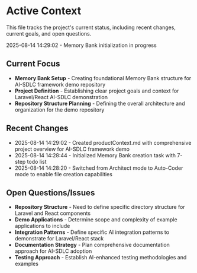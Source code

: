 # Active Context

This file tracks the project's current status, including recent changes, current goals, and open questions.

2025-08-14 14:29:02 - Memory Bank initialization in progress

## Current Focus

* **Memory Bank Setup** - Creating foundational Memory Bank structure for AI-SDLC framework demo repository
* **Project Definition** - Establishing clear project goals and context for Laravel/React AI-SDLC demonstration
* **Repository Structure Planning** - Defining the overall architecture and organization for the demo repository

## Recent Changes

* 2025-08-14 14:29:02 - Created productContext.md with comprehensive project overview for AI-SDLC framework demo
* 2025-08-14 14:28:44 - Initialized Memory Bank creation task with 7-step todo list
* 2025-08-14 14:28:20 - Switched from Architect mode to Auto-Coder mode to enable file creation capabilities

## Open Questions/Issues

* **Repository Structure** - Need to define specific directory structure for Laravel and React components
* **Demo Applications** - Determine scope and complexity of example applications to include
* **Integration Patterns** - Define specific AI integration patterns to demonstrate for Laravel/React stack
* **Documentation Strategy** - Plan comprehensive documentation approach for AI-SDLC adoption
* **Testing Approach** - Establish AI-enhanced testing methodologies and examples
